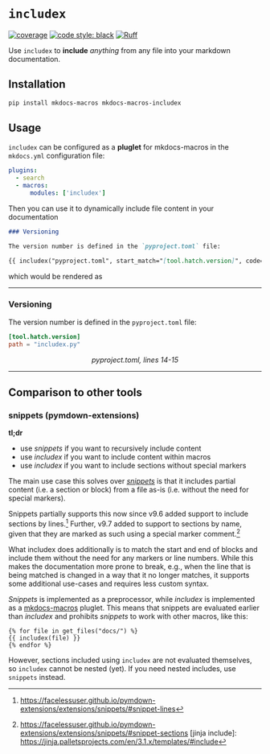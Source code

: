 # `includex`

[![coverage](https://codecov.io/gh/jannismain/mkdocs-macros-includex/graph/badge.svg?token=852ISA32PH)](https://codecov.io/gh/jannismain/mkdocs-macros-includex) [![code style: black](https://img.shields.io/badge/code%20style-black-000000.svg)](https://github.com/psf/black) [![Ruff](https://img.shields.io/endpoint?url=https://raw.githubusercontent.com/astral-sh/ruff/main/assets/badge/v2.json)](https://github.com/astral-sh/ruff)

Use `includex` to **include** *anything* from any file into your markdown documentation.

## Installation

```sh
pip install mkdocs-macros mkdocs-macros-includex
```

## Usage

`includex` can be configured as a **pluglet** for mkdocs-macros in the `mkdocs.yml` configuration file:

```yaml
plugins:
  - search
  - macros:
      modules: ['includex']
```

Then you can use it to dynamically include file content in your documentation

```md
### Versioning

The version number is defined in the `pyproject.toml` file:

{{ includex("pyproject.toml", start_match="[tool.hatch.version]", code=True, lines=2, caption=True) }}
```

which would be rendered as

---

### Versioning

The version number is defined in the `pyproject.toml` file:

```toml
[tool.hatch.version]
path = "includex.py"
```
<div style="text-align: center; font-style: italic;">pyproject.toml, lines 14-15</div>

---

<!-- TODO: Find out which markdown_extensions need to be enabled for which includex features and list them here -->

## Comparison to other tools

### snippets (pymdown-extensions)

**tl;dr**

- use *snippets* if you want to recursively include content
- use *includex* if you want to include content within macros
- use *includex* if you want to include sections without special markers

The main use case this solves over *[snippets][]* is that it includes partial content (i.e. a section or block) from a file as-is (i.e. without the need for special markers).

Snippets partially supports this now since v9.6 added support to include sections by lines.[^snippet-lines]
Further, v9.7 added to support to sections by name, given that they are marked as such using a special marker comment.[^snippet-sections]

What includex does additionally is to match the start and end of blocks and include them without the need for any markers or line numbers.
While this makes the documentation more prone to break, e.g., when the line that is being matched is changed in a way that it no longer matches, it supports some additional use-cases and requires less custom syntax.

*Snippets* is implemented as a preprocessor, while *includex* is implemented as a [mkdocs-macros][] pluglet. This means that snippets are evaluated earlier than *includex* and prohibits *snippets* to work with other macros, like this:

```jinja
{% for file in get_files("docs/") %}
{{ includex(file) }}
{% endfor %}
```

However, sections included using `includex` are not evaluated themselves, so `includex` cannot be nested (yet). If you need nested includes, use `snippets` instead.

<!-- TODO: nesting includes with snippets vs. includex? -->

<!-- ### mkdocs-include-markdown-plugin -->

[mkdocs-macros]: https://mkdocs-macros-plugin.readthedocs.io/
[snippets]: https://facelessuser.github.io/pymdown-extensions/extensions/snippets/
[^snippet-lines]: https://facelessuser.github.io/pymdown-extensions/extensions/snippets/#snippet-lines
[^snippet-sections]: https://facelessuser.github.io/pymdown-extensions/extensions/snippets/#snippet-sections
[jinja include]: https://jinja.palletsprojects.com/en/3.1.x/templates/#include
